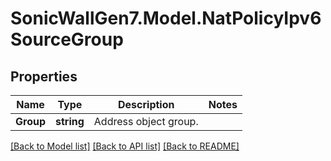 # SonicWallGen7.Model.NatPolicyIpv6SourceGroup

## Properties

Name | Type | Description | Notes
------------ | ------------- | ------------- | -------------
**Group** | **string** | Address object group. | 

[[Back to Model list]](../README.md#documentation-for-models) [[Back to API list]](../README.md#documentation-for-api-endpoints) [[Back to README]](../README.md)

